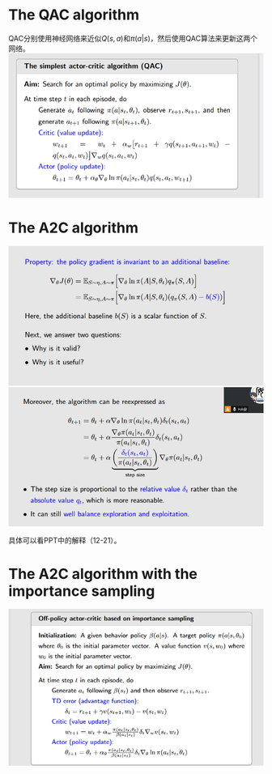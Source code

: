 # The QAC algorithm
QAC分别使用神经网络来近似$Q(s,a)$和$\pi(a|s)$，然后使用QAC算法来更新这两个网络。<br>
![alt text](../images/QAC.png)

# The A2C algorithm
![alt text](../images/A2C.png)
![alt text](../images/A2C_1.png)

具体可以看PPT中的解释（12-21）。

# The A2C algorithm with the importance sampling
![alt text](../images/A2C_IS.png)